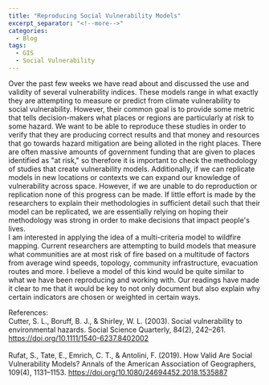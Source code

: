 ```yaml
---
title: "Reproducing Social Vulnerability Models"
excerpt_separator: "<!--more-->"
categories:
  - Blog
tags:
  - GIS
  - Social Vulnerability
---
```


Over the past few weeks we have read about and discussed the use and validity of several vulnerability indices. These models range in what exactly they are attempting to measure or predict from climate vulnerability to social vulnerability. However, their common goal is to provide some metric that tells decision-makers what places or regions are particularly at risk to some hazard. We want to be able to reproduce these studies in order to verify that they are producing correct results and that money and resources that go towards hazard mitigation are being alloted in the right places. There are often massive amounts of government funding that are given to places identified as "at risk," so therefore it is important to check the methodology of studies that create vulnerability models. Additionally, if we can replicate models in new locations or contexts we can expand our knowledge of vulnerability across space. However, if we are unable to do reproduction or replication none of this progress can be made. If little effort is made by the researchers to explain their methodologies in sufficient detail such that their model can be replicated, we are essentially relying on hoping their methodology was strong in order to make decisions that impact people's lives. 
\
I am interested in applying the idea of a multi-criteria model to wildfire mapping. Current researchers are attempting to build models that measure what communities are at most risk of fire based on a multitude of factors from average wind speeds, topology, community infrastructure, evacuation routes and more. I believe a model of this kind would be quite similar to what we have been reproducing and working with. Our readings have made it clear to me that it would be key to not only document but also explain why certain indicators are chosen or weighted in certain ways. 

References: \
Cutter, S. L., Boruff, B. J., & Shirley, W. L. (2003). Social vulnerability to environmental hazards. Social Science Quarterly, 84(2), 242–261. https://doi.org/10.1111/1540-6237.8402002
\
\
Rufat, S., Tate, E., Emrich, C. T., & Antolini, F. (2019). How Valid Are Social Vulnerability Models? Annals of the American Association of Geographers, 109(4), 1131–1153. https://doi.org/10.1080/24694452.2018.1535887 